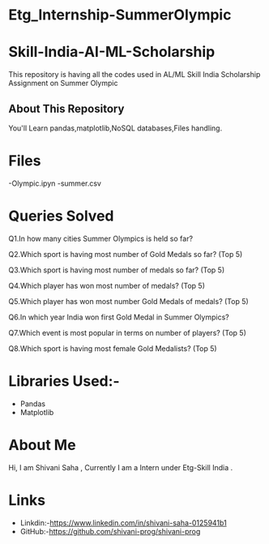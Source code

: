 # Etg_Internship-SummerOlympic
# Skill-India-AI-ML-Scholarship
This repository is having all the codes used in AL/ML Skill India Scholarship Assignment on Summer Olympic
## About This Repository
You'll Learn pandas,matplotlib,NoSQL databases,Files handling.
# Files
-Olympic.ipyn
-summer.csv
# Queries Solved
Q1.In how many cities Summer Olympics is held so far?

Q2.Which sport is having most number of Gold Medals so far? (Top 5)

Q3.Which sport is having most number of medals so far? (Top 5)

Q4.Which player has won most number of medals? (Top 5)

Q5.Which player has won most number Gold Medals of medals? (Top 5)

Q6.In which year India won first Gold Medal in Summer Olympics?

Q7.Which event is most popular in terms on number of players? (Top 5)

Q8.Which sport is having most female Gold Medalists? (Top 5)
# Libraries Used:-
- Pandas
- Matplotlib
# About Me
Hi, I am Shivani Saha , Currently I am a Intern under Etg-Skill India .
# Links
- Linkdin:-https://www.linkedin.com/in/shivani-saha-0125941b1
- GitHub:-https://github.com/shivani-prog/shivani-prog


